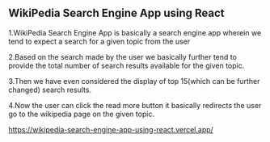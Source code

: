 ## WikiPedia Search Engine App using React

1.WikiPedia Search Engine App is basically a search engine app wherein we tend to expect a search for a given topic from the user

2.Based on the search made by the user we basically further tend to provide the total number of search results available for the given topic.

3.Then we have even considered the display of top 15(which can be further changed) search results.

4.Now the user can click the read more button it basically redirects the user go to the wikipedia page on the given topic. 

https://wikipedia-search-engine-app-using-react.vercel.app/
